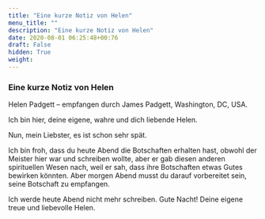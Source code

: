 ```yaml
---
title: "Eine kurze Notiz von Helen"
menu_title: ""
description: "Eine kurze Notiz von Helen"
date: 2020-08-01 06:25:48+00:76
draft: False
hidden: True
weight:
---
```

### Eine kurze Notiz von Helen

Helen Padgett – empfangen durch James Padgett, Washington, DC, USA.

Ich bin hier, deine eigene, wahre und dich liebende Helen.

Nun, mein Liebster, es ist schon sehr spät.

Ich bin froh, dass du heute Abend die Botschaften erhalten hast, obwohl der Meister hier war und schreiben wollte, aber er gab diesen anderen spirituellen Wesen nach, weil er sah, dass ihre Botschaften etwas Gutes bewirken könnten. Aber morgen Abend musst du darauf vorbereitet sein, seine Botschaft zu empfangen.

Ich werde heute Abend nicht mehr schreiben. Gute Nacht! Deine eigene treue und liebevolle Helen.
